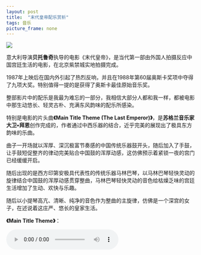 ```yaml
---
layout: post
title:  "末代皇帝配乐赏析"
tags: 音乐
picture_frame: none
---
```



<p>
<a href="/2018/08/06/jianwei.html"><img src="http://t1.aixinxi.net/o_1cjq8q52f1bh71osq18nq1r9s15fua.jpg-j.jpg"/></a>
</p><!--more-->


意大利导演<b>贝托鲁奇</b>执导的电影《末代皇帝》，是当代第一部由外国人拍摄反应中国宫廷生活的电影，在北京紫禁城实地拍摄完成。

1987年上映后在国内外引起了热烈反响，并且在1988年第60届奥斯卡奖项中夺得了九项大奖。特别值得一提的是获得了奥斯卡最佳原始音乐奖。

整部影片中的配乐是我最为难忘的一部分，我相信大部分人都和我一样，都被电影中那生动悠长、轻灵古朴、充满东风韵味的配乐所感染。

特别是电影的片头曲<B>《Main Title Theme (The Last Emperor)》</b>，是<B>苏格兰音乐家大卫•拜恩</b>创作完成的，作者通过中西乐器的结合，近乎完美的展现出了极具东方韵味的乐曲。

曲子一开场就以浑厚、深沉极富节奏感的中国传统乐器鼓开头，随后加入了手鼓，让手鼓短促整齐的律动完美贴合中国鼓的浑厚动感，这仿佛预示着紧锁一夜的宫门已经缓缓开启。

随后出现的是西方印第安极具代表性的传统乐器马林巴琴，以马林巴琴轻快灵动的旋律结合中国鼓的浑厚动感贯穿整曲，马林巴琴轻快灵动的音色给枯燥乏味的宫廷生活增加了生动、欢快与乐趣。

随后以小提琴高亢、清晰、纯净的音色作为整曲的主旋律，仿佛是一个深宫的女子，在述说着这庄严、悠长的皇家生活。


<b>《Main Title Theme》</b>：


<audio src="http://t1.aixinxi.net/o_1cjq8rh9e1dvea79ids77815t8a.mp3" controls="controls" autoplay="autoplay" loop="loop">
你的浏览器不支持html5播放器
</audio>


